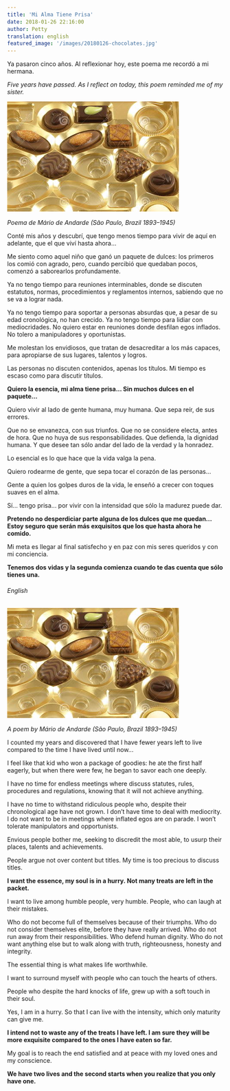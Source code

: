 ```yaml
---
title: 'Mi Alma Tiene Prisa'
date: 2018-01-26 22:16:00
author: Petty
translation: english
featured_image: '/images/20180126-chocolates.jpg'
---
```


Ya pasaron cinco años. Al reflexionar hoy, este poema me recordó a mi hermana. 

_Five years have passed. As I reflect on today, this poem reminded me of my sister._

![](/images/20180126-chocolates.jpg)

_Poema de M&aacute;rio de Andarde (São Paulo, Brazil 1893–1945)_

Conté mis años y descubrí, que tengo menos tiempo para vivir de aquí en adelante, que el que viví hasta ahora... 

Me siento como aquel niño que ganó un paquete de dulces: los primeros los comió con agrado, pero, cuando percibió que quedaban pocos, comenzó a saborearlos profundamente. 

Ya no tengo tiempo para reuniones interminables, donde se discuten estatutos, normas, procedimientos y reglamentos internos, sabiendo que no se va a lograr nada. 

Ya no tengo tiempo para soportar a personas absurdas que, a pesar de su edad cronológica, no han crecido. 
Ya no tengo tiempo para lidiar con mediocridades. 
No quiero estar en reuniones donde desfilan egos inflados. 
No tolero a manipuladores y oportunistas. 

Me molestan los envidiosos, que tratan de desacreditar a los más capaces, para apropiarse de sus lugares, talentos y logros. 

Las personas no discuten contenidos, apenas los títulos. Mi tiempo es escaso como para discutir títulos. 

**Quiero la esencia, mi alma tiene prisa... Sin muchos dulces en el paquete...** 

Quiero vivir al lado de gente humana, muy humana. Que sepa reír, de sus errores.

Que no se envanezca, con sus triunfos. 
Que no se considere electa, antes de hora. 
Que no huya de sus responsabilidades. 
Que defienda, la dignidad humana. 
Y que desee tan sólo andar del lado de la verdad y la honradez. 

Lo esencial es lo que hace que la vida valga la pena. 

Quiero rodearme de gente, que sepa tocar el corazón de las personas... 

Gente a quien los golpes duros de la vida, le enseñó a crecer con toques suaves en el alma. 

Sí... tengo prisa... por vivir con la intensidad que sólo la madurez puede dar. 

**Pretendo no desperdiciar parte alguna de los dulces que me quedan... Estoy seguro que serán más exquisitos que los que hasta ahora he comido.** 

Mi meta es llegar al final satisfecho y en paz con mis seres queridos y con mi conciencia. 

**Tenemos dos vidas y la segunda comienza cuando te das cuenta que sólo tienes una.**

###### English

![](/images/20180126-chocolates.jpg)

_A poem by M&aacute;rio de Andarde (São Paulo, Brazil 1893–1945)_

I counted my years and discovered that I have fewer years left to live compared to the time I have lived until now... 

I feel like that kid who won a package of goodies: he ate the first half eagerly, but when there were few, he began to savor each one deeply. 

I have no time for endless meetings where discuss statutes, rules, procedures and regulations, knowing that it will not achieve anything.

I have no time to withstand ridiculous people who, despite their chronological age have not grown. 
I don’t have time to deal with mediocrity. 
I do not want to be in meetings where inflated egos are on parade. 
I won’t tolerate manipulators and opportunists. 

Envious people bother me, seeking to discredit the most able, to usurp their places, talents and achievements. 

People argue not over content but titles. My time is too precious to discuss titles. 

**I want the essence, my soul is in a hurry. Not many treats are left in the packet.** 

I want to live among humble people, very humble. People, who can laugh at their mistakes. 

Who do not become full of themselves because of their triumphs. 
Who do not consider themselves elite, before they have really arrived. 
Who do not run away from their responsibilities. 
Who defend human dignity. 
Who do not want anything else but to walk along with truth, righteousness, honesty and integrity. 

The essential thing is what makes life worthwhile. 

I want to surround myself with people who can touch the hearts of others. 

People who despite the hard knocks of life, grew up with a soft touch in their soul. 

Yes, I am in a hurry. So that I can live with the intensity, which only maturity can give me. 

**I intend not to waste any of the treats I have left. I am sure they will be more exquisite compared to the ones I have eaten so far.** 

My goal is to reach the end satisfied and at peace with my loved ones and my conscience. 

**We have two lives and the second starts when you realize that you only have one.**
